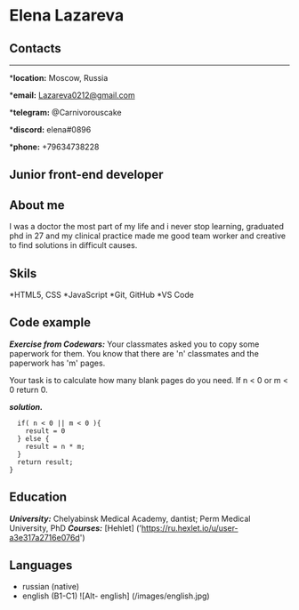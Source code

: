 
# **Elena Lazareva**

## **Contacts**

---

***location:** Moscow, Russia

***email:** Lazareva0212@gmail.com

***telegram:** @Carnivorouscake

***discord:** elena#0896

***phone:** +79634738228

## Junior front-end developer

## **About me**

I was a doctor the most part of my life and i never stop learning, graduated phd in 27 and my clinical practice made me good team worker and creative to find solutions in difficult causes.

## **Skils**

*HTML5, CSS
*JavaScript
*Git, GitHub
*VS Code

## **Code example**

***Exercise from Codewars:***
Your classmates asked you to copy some paperwork for them. You know that there are 'n' classmates and the paperwork has 'm' pages.

Your task is to calculate how many blank pages do you need. If n < 0 or m < 0 return 0.

***solution.***

```function paperwork(n, m) {
  if( n < 0 || m < 0 ){
    result = 0
  } else {
    result = n * m;
  }
  return result;
}
```

## **Education**

***University:*** Chelyabinsk Medical Academy, dantist; Perm Medical University, PhD
***Courses:***
[Hehlet] ('https://ru.hexlet.io/u/user-a3e317a2716e076d')

## **Languages**

* russian (native)
* english (B1-C1)
![Alt- english] (/images/english.jpg)
